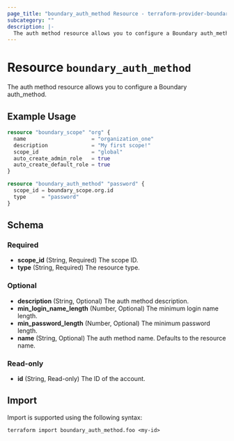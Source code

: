 ```yaml
---
page_title: "boundary_auth_method Resource - terraform-provider-boundary"
subcategory: ""
description: |-
  The auth method resource allows you to configure a Boundary auth_method.
---
```


# Resource `boundary_auth_method`

The auth method resource allows you to configure a Boundary auth_method.

## Example Usage

```terraform
resource "boundary_scope" "org" {
  name                     = "organization_one"
  description              = "My first scope!"
  scope_id                 = "global"
  auto_create_admin_role   = true
  auto_create_default_role = true
}

resource "boundary_auth_method" "password" {
  scope_id = boundary_scope.org.id
  type     = "password"
}
```

## Schema

### Required

- **scope_id** (String, Required) The scope ID.
- **type** (String, Required) The resource type.

### Optional

- **description** (String, Optional) The auth method description.
- **min_login_name_length** (Number, Optional) The minimum login name length.
- **min_password_length** (Number, Optional) The minimum password length.
- **name** (String, Optional) The auth method name. Defaults to the resource name.

### Read-only

- **id** (String, Read-only) The ID of the account.

## Import

Import is supported using the following syntax:

```shell
terraform import boundary_auth_method.foo <my-id>
```
